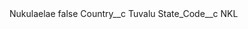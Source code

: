 <?xml version="1.0" encoding="UTF-8"?>
<CustomMetadata xmlns="http://soap.sforce.com/2006/04/metadata" xmlns:xsi="http://www.w3.org/2001/XMLSchema-instance" xmlns:xsd="http://www.w3.org/2001/XMLSchema">
    <label>Nukulaelae</label>
    <protected>false</protected>
    <values>
        <field>Country__c</field>
        <value xsi:type="xsd:string">Tuvalu</value>
    </values>
    <values>
        <field>State_Code__c</field>
        <value xsi:type="xsd:string">NKL</value>
    </values>
</CustomMetadata>
